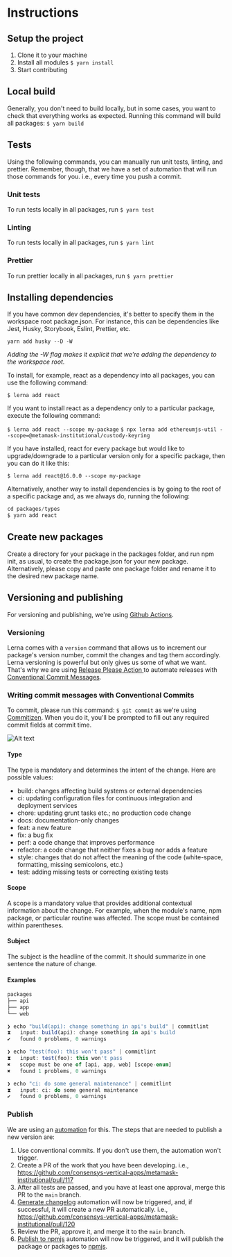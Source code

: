 # Instructions

## Setup the project

1. Clone it to your machine
2. Install all modules `$ yarn install`
3. Start contributing

## Local build

Generally, you don't need to build locally, but in some cases, you want to check that everything works as expected. Running this command will build all packages: `$ yarn build`

## Tests

Using the following commands, you can manually run unit tests, linting, and prettier. Remember, though, that we have a set of automation that will run those commands for you. i.e., every time you push a commit.

### Unit tests

To run tests locally in all packages, run `$ yarn test`

### Linting

To run tests locally in all packages, run `$ yarn lint`

### Prettier

To run prettier locally in all packages, run `$ yarn prettier`

## Installing dependencies

If you have common dev dependencies, it's better to specify them in the workspace root package.json. For instance, this can be dependencies like Jest, Husky, Storybook, Eslint, Prettier, etc.

`yarn add husky --D -W`

_Adding the -W flag makes it explicit that we're adding the dependency to the workspace root._

To install, for example, react as a dependency into all packages, you can use the following command:

`$ lerna add react`

If you want to install react as a dependency only to a particular package, execute the following command:

`$ lerna add react --scope my-package`
`$ npx lerna add ethereumjs-util --scope=@metamask-institutional/custody-keyring`

If you have installed, react for every package but would like to upgrade/downgrade to a particular version only for a specific package, then you can do it like this:

`$ lerna add react@16.0.0 --scope my-package`

Alternatively, another way to install dependencies is by going to the root of a specific package and, as we always do, running the following:

```javascript
cd packages/types
$ yarn add react

```

## Create new packages

Create a directory for your package in the packages folder, and run npm init, as usual, to create the package.json for your new package. Alternatively, please copy and paste one package folder and rename it to the desired new package name.

## Versioning and publishing

For versioning and publishing, we're using [Github Actions](https://github.com/consensys-vertical-apps/metamask-institutional/actions).

### Versioning

Lerna comes with a `version` command that allows us to increment our package's version number, commit the changes and tag them accordingly. Lerna versioning is powerful but only gives us some of what we want. That's why we are using [Release Please Action
](https://github.com/google-github-actions/release-please-action) to automate releases with [Conventional Commit Messages](https://conventionalcommits.org/).

### Writing commit messages with Conventional Commits

To commit, please run this command: `$ git commit` as we're using [Commitizen](https://github.com/commitizen/cz-cli). When you do it, you'll be prompted to fill out any required commit fields at commit time.

![Alt text](https://raw.githubusercontent.com/commitizen/cz-cli/master/meta/screenshots/add-commit.png "a title")

#### Type

The type is mandatory and determines the intent of the change. Here are possible values:

- build: changes affecting build systems or external dependencies
- ci: updating configuration files for continuous integration and deployment services
- chore: updating grunt tasks etc.; no production code change
- docs: documentation-only changes
- feat: a new feature
- fix: a bug fix
- perf: a code change that improves performance
- refactor: a code change that neither fixes a bug nor adds a feature
- style: changes that do not affect the meaning of the code (white-space, formatting, missing semicolons, etc.)
- test: adding missing tests or correcting existing tests

#### Scope

A scope is a mandatory value that provides additional contextual information about the change. For example, when the module's name, npm package, or particular routine was affected. The scope must be contained within parentheses.

#### Subject

The subject is the headline of the commit. It should summarize in one sentence the nature of change.

#### Examples

```typescript
packages
├── api
├── app
└── web

❯ echo "build(api): change something in api's build" | commitlint
⧗   input: build(api): change something in api's build
✔   found 0 problems, 0 warnings

❯ echo "test(foo): this won't pass" | commitlint
⧗   input: test(foo): this won't pass
✖   scope must be one of [api, app, web] [scope-enum]
✖   found 1 problems, 0 warnings

❯ echo "ci: do some general maintenance" | commitlint
⧗   input: ci: do some general maintenance
✔   found 0 problems, 0 warnings
```

### Publish

We are using an [automation](https://github.com/consensys-vertical-apps/metamask-institutional/actions/workflows/npm-publish.yml) for this. The steps that are needed to publish a new version are:

1. Use conventional commits. If you don't use them, the automation won't trigger.
2. Create a PR of the work that you have been developing. i.e., <https://github.com/consensys-vertical-apps/metamask-institutional/pull/117>
3. After all tests are passed, and you have at least one approval, merge this PR to the `main` branch.
4. [Generate changelog](https://github.com/consensys-vertical-apps/metamask-institutional/actions/workflows/generate-changelog.yml) automation will now be triggered, and, if successful, it will create a new PR automatically. i.e., <https://github.com/consensys-vertical-apps/metamask-institutional/pull/120>
5. Review the PR, approve it, and merge it to the `main` branch.
6. [Publish to npmjs](https://github.com/consensys-vertical-apps/metamask-institutional/actions/workflows/npm-publish.yml) automation will now be triggered, and it will publish the package or packages to [npmjs](https://www.npmjs.com/settings/metamask-institutional/packages).
